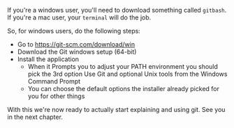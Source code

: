 If you're a windows user, you'll need to download something called `gitbash`. If you're a mac user, your `terminal` will do the job.

So, for windows users, do the following steps:

- Go to https://git-scm.com/download/win
- Download the Git windows setup (64-bit)
- Install the application
  - When it Prompts you to adjust your PATH environment you should pick the 3rd option Use Git and optional Unix tools from the Windows Command Prompt
  - You can choose the default options the installer already picked for you for other things

With this we're now ready to actually start explaining and using git. See you in the next chapter.

